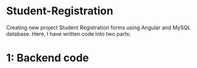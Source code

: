 # Student-Registration
Creating new project Student Registration forms using Angular and MySQL database.
Here, I have written code into two parts:

# 1: Backend code

